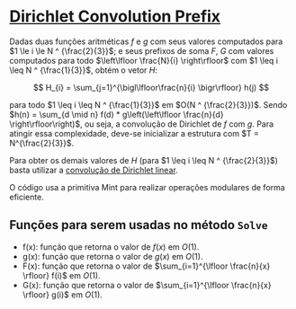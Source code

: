 # [Dirichlet Convolution Prefix](dirichlet_convolution_prefix.cpp)

Dadas duas funções aritméticas $f$ e $g$ com seus valores computados para $1 \le i \le N ^ {\frac{2}{3}}$; e seus prefixos de soma $F$, $G$ com valores computados para todo $\left\lfloor   \frac{N}{i}  \right\rfloor$  com $1 \leq i \leq N ^ {\frac{1}{3}}$, obtém o vetor $H$:   

$$
H_{i} = \sum_{j=1}^{\bigl\lfloor\frac{n}{i} \bigr\rfloor} h(j)
$$  

para todo $1 \leq i \leq N ^ {\frac{1}{3}}$ em $O(N ^ {\frac{2}{3}})$.  Sendo  $h(n) = \sum_{d \mid n} f(d) * g\left(\left\lfloor  \frac{n}{d}  \right\rfloor\right)$, ou seja, a convolução de Dirichlet de $f$ com $g$. Para atingir essa complexidade, deve-se inicializar a estrutura com $T = N^{\frac{2}{3}}$.

Para obter os demais valores de $H$ (para $1 \leq i \leq N ^ {\frac{2}{3}}$) basta utilizar a [convolução de Dirichlet linear](../Dirichlet-Convolution/dirichlet_convolution.cpp).

O código usa a primitiva Mint para realizar operações modulares de forma eficiente.

## Funções para serem usadas no método `Solve`

* f(x): função que retorna o valor de $f(x)$ em $O(1)$. 
* g(x): função que retorna o valor de $g(x)$ em $O(1)$.
* F(x): função que retorna o valor de $\sum_{i=1}^{\lfloor \frac{n}{x} \rfloor} f(i)$ em $O(1)$. 
* G(x): função que retorna o valor de $\sum_{i=1}^{\lfloor \frac{n}{x} \rfloor} g(i)$ em $O(1)$.
